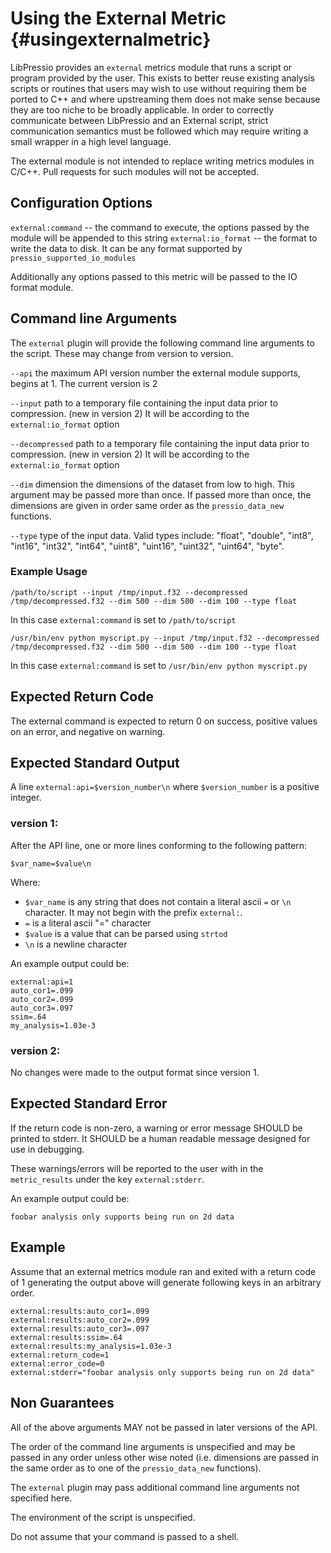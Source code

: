 # Using the External Metric {#usingexternalmetric}

LibPressio provides an `external` metrics module that runs a script or program provided by the user.
This exists to better reuse existing analysis scripts or routines that users may wish to use without requiring them be ported to C++ and where upstreaming them does not make sense because they are too niche to be broadly applicable.
In order to correctly communicate between LibPressio and an External script, strict communication semantics must be followed which may require writing a small wrapper in a high level language.

The external module is not intended to replace writing metrics modules in C/C++.
Pull requests for such modules will not be accepted.


## Configuration Options

`external:command` -- the command to execute,  the options passed by the module will be appended to this string
`external:io_format` -- the format to write the data to disk.  It can be any format supported by `pressio_supported_io_modules`

Additionally any options passed to this metric will be passed to the IO format module.

## Command line Arguments

The `external` plugin will provide the following command line arguments to the script.
These may change from version to version.

`--api` the maximum API version number the external module supports, begins at 1.  The current version is 2

`--input` path to a temporary file containing the input data prior to compression. (new in version 2) It will be according to the `external:io_format` option

`--decompressed` path to a temporary file containing the input data prior to compression. (new in version 2) It will be according to the `external:io_format` option

`--dim` dimension the dimensions of the dataset from low to high.  This argument may be passed more than once.  If passed more than once, the dimensions are given in order same order as the `pressio_data_new` functions.

`--type` type of the input data.  Valid types include: "float", "double", "int8", "int16", "int32", "int64", "uint8", "uint16", "uint32", "uint64", "byte".


### Example Usage

`/path/to/script --input /tmp/input.f32 --decompressed /tmp/decompressed.f32 --dim 500 --dim 500 --dim 100 --type float`

In this case `external:command` is set to `/path/to/script`

`/usr/bin/env python myscript.py --input /tmp/input.f32 --decompressed /tmp/decompressed.f32 --dim 500 --dim 500 --dim 100 --type float`

In this case `external:command` is set to `/usr/bin/env python myscript.py`

## Expected Return Code

The external command is expected to return 0 on success, positive values on an error, and negative on warning.


## Expected Standard Output

A line `external:api=$version_number\n` where `$version_number` is a positive integer.

### version 1:

After the API line, one or more lines conforming to the following pattern:

`$var_name=$value\n`

Where:

+ `$var_name` is any string that does not contain a literal ascii `=` or `\n` character.  It may not begin with the prefix `external:`.
+ `=` is a literal ascii "=" character
+ `$value` is a value that can be parsed using `strtod`
+ `\n` is a newline character


An example output could be:

```
external:api=1
auto_cor1=.099
auto_cor2=.099
auto_cor3=.097
ssim=.64
my_analysis=1.03e-3
```

### version 2:

No changes were made to the output format since version 1.


## Expected Standard Error


If the return code is non-zero, a warning or error message SHOULD be printed to stderr.  It SHOULD be a human readable message designed for use in debugging.

These warnings/errors will be reported to the user with in the `metric_results` under the key `external:stderr`.


An example output could be:

```
foobar analysis only supports being run on 2d data
```

## Example 

Assume that an external metrics module ran and exited with a return code of 1 generating the output above will generate following keys in an arbitrary order.

```
external:results:auto_cor1=.099
external:results:auto_cor2=.099
external:results:auto_cor3=.097
external:results:ssim=.64
external:results:my_analysis=1.03e-3
external:return_code=1
external:error_code=0
external:stderr="foobar analysis only supports being run on 2d data"
```

## Non Guarantees

All of the above arguments MAY not be passed in later versions of the API.

The order of the command line arguments is unspecified and may be passed in any order unless other wise noted (i.e. dimensions are passed in the same order as to one of the `pressio_data_new` functions).  

The `external` plugin may pass additional command line arguments not specified here.

The environment of the script is unspecified.

Do not assume that your command is passed to a shell.

